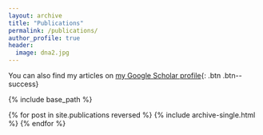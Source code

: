 ```yaml
---
layout: archive
title: "Publications"
permalink: /publications/
author_profile: true
header:
  image: dna2.jpg
---
```



  You can also find my articles on [my Google Scholar profile](https://scholar.google.com/citations?user=KNZTJ40AAAAJ&hl=en){: .btn .btn--success}


{% include base_path %}

{% for post in site.publications reversed %}
  {% include archive-single.html %}
{% endfor %}
